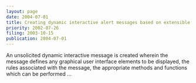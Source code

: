 ```yaml
---
layout: page
date: 2004-07-01
title: Creating dynamic interactive alert messages based on extensible document …
priority: 2002-07-26
filing: 2003-10-15
publication: 2004-07-01
---
```

An unsolicited dynamic interactive message is created wherein the message defines any graphical user interface elements to be displayed, the rules associated with the message, the appropriate methods and functions which can be performed …